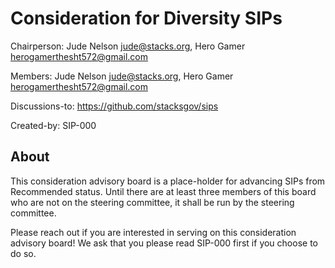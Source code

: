 # Consideration for Diversity SIPs

Chairperson: Jude Nelson <jude@stacks.org>, Hero Gamer <herogamerthesht572@gmail.com> 

Members: Jude Nelson <jude@stacks.org>, Hero Gamer <herogamerthesht572@gmail.com> 

Discussions-to: https://github.com/stacksgov/sips

Created-by: SIP-000

## About

This consideration advisory board is a place-holder for advancing SIPs from
Recommended status.  Until there are at least three members of this board who
are not on the steering committee, it shall be run by the steering committee.

Please reach out if you are interested in serving on this consideration advisory
board!  We ask that you please read SIP-000 first if you choose to do so.
